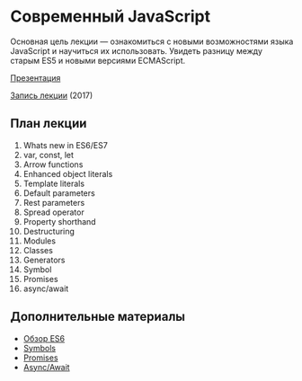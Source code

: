 # Современный JavaScript

Основная цель лекции — ознакомиться с новыми возможностями языка JavaScript и
научиться их использовать. Увидеть разницу между старым ES5 и новыми
версиями ECMAScript.

[Презентация](https://docs.google.com/presentation/d/1UPQ80j0poKKNcEgwEQ7Xs3HCzcTaMljMI4wj80rGD8E/edit#slide=id.p)

[Запись
лекции](https://vimeo.com/225251923/9196c3c65c)
(2017)

## План лекции

1. Whats new in ES6/ES7
2. var, const, let
3. Arrow functions
4. Enhanced object literals
5. Template literals
6. Default parameters
7. Rest parameters
8. Spread operator
9. Property shorthand
10. Destructuring
11. Modules
12. Classes
13. Generators
14. Symbol
15. Promises
16. async/await

## Дополнительные материалы
 * [Обзор ES6](https://github.com/lukehoban/es6features)
 * [Symbols](https://hacks.mozilla.org/2015/06/es6-in-depth-symbols/)
 * [Promises](https://ponyfoo.com/articles/es6-promises-in-depth)
 * [Async/Await](https://ponyfoo.com/articles/understanding-javascript-async-await)

